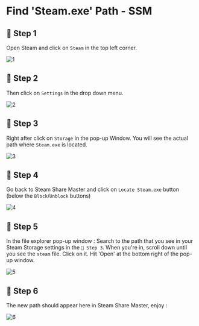 # Find 'Steam.exe' Path - SSM

## 📝 Step 1
Open Steam and click on `Steam` in the top left corner. 


![1](https://github.com/user-attachments/assets/83da25de-07c0-4821-82e0-88839bdacf89)

## 📝 Step 2
Then click on `Settings` in the drop down menu.


![2](https://github.com/user-attachments/assets/824d2c4f-e764-43aa-a6a3-9965f783fe3c)

## 📝 Step 3
Right after click on `Storage` in the pop-up Window.
You will see the actual path where `Steam.exe` is located.


![3](https://github.com/user-attachments/assets/29405c5a-bf47-4281-bfb9-041b31ac56b0)



## 📝 Step 4
Go back to Steam Share Master and click on `Locate Steam.exe` button (below the `Block`/`Unblock` buttons)

![4](https://github.com/user-attachments/assets/5c26929b-ceee-4b89-9507-ebdedb2e882a)

## 📝 Step 5
In the file explorer pop-up window : 
Search to the path that you see in your Steam Storage settings in the `📝 Step 3`.
When you're in, scroll down until you see the `steam` file.
Click on it.
Hit 'Open' at the bottom right of the pop-up window.

![5](https://github.com/user-attachments/assets/5d8fa366-30ce-4efa-96b0-3a0895822fe3)



## 📝 Step 6
The new path should appear here in Steam Share Master, enjoy :

![6](https://github.com/user-attachments/assets/b24498a2-d572-498a-8bce-dcd3b706f63b)









